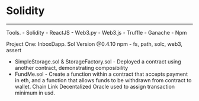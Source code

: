 # Solidity

<hr/>
Tools.
- Solidity
- ReactJS
- Web3.py
- Web3.js
- Truffle
- Ganache
- Npm
<p>
Project One: InboxDapp. 
Sol Version @0.4.10
npm - fs, path, solc, web3, assert
</p>
<ul>
<li>SimpleStorage.sol & StorageFactory.sol - Deployed a contract using another contract, demonstrating composibility</li>
<li>FundMe.sol - Create a function within a contract that accepts payment in eth, and a function that allows funds to be withdrawn from contract to wallet. 
Chain Link Decentalized Oracle used to assign transaction minimum in usd.</li>
</ul>
